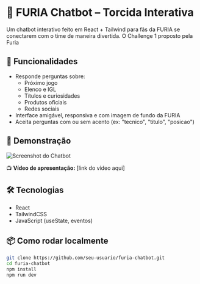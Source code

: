 # 🐆 FURIA Chatbot – Torcida Interativa

Um chatbot interativo feito em React + Tailwind para fãs da FURIA se conectarem com o time de maneira divertida. O Challenge 1 proposto pela Furia

## 💬 Funcionalidades

- Responde perguntas sobre:
  - Próximo jogo
  - Elenco e IGL
  - Títulos e curiosidades
  - Produtos oficiais
  - Redes sociais
- Interface amigável, responsiva e com imagem de fundo da FURIA
- Aceita perguntas com ou sem acento (ex: "tecnico", "titulo", "posicao")

## 🚀 Demonstração

![Screenshot do Chatbot](./screenshot.png)

📺 **Vídeo de apresentação:** [link do vídeo aqui]

## 🛠️ Tecnologias

- React
- TailwindCSS
- JavaScript (useState, eventos)

## 📦 Como rodar localmente

```bash
git clone https://github.com/seu-usuario/furia-chatbot.git
cd furia-chatbot
npm install
npm run dev

